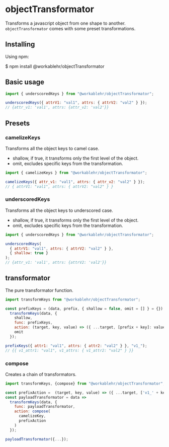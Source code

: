 # objectTransformator

Transforms a javascript object from one shape to another.
`objectTransformator` comes with some preset transformations.

## Installing

Using npm:

\$ npm install @workablehr/objectTransformator

## Basic usage

```javascript
import { underscoredKeys } from "@workablehr/objectTransformator";

underscoredKeys({ attrV1: "val1", attrs: { attrV2: "val2" } });
// {attr_v1: 'val1', attrs: {attr_v2: 'val2'}}
```

## Presets

### camelizeKeys

Transforms all the object keys to camel case.

- shallow, if true, it transforms only the first level of the object.
- omit, excludes specific keys from the transformation.

```javascript
import { camelizeKeys } from "@workablehr/objectTransformator";

camelizeKeys({ attr_v1: "val1", attrs: { attr_v2: "val2" } });
// { attrV1: "val1", attrs: { attrV2: "val2" } }
```

### underscoredKeys

Transforms all the object keys to underscored case.

- shallow, if true, it transforms only the first level of the object.
- omit, excludes specific keys from the transformation.

```javascript
import { underscoredKeys } from "@workablehr/objectTransformator";

underscoredKeys(
  { attrV1: "val1", attrs: { attrV2: "val2" } },
  { shallow: true }
);
// {attr_v1: 'val1', attrs: {attrV2: 'val2'}}
```

## transformator

The pure transformator function.

```javascript
import transformKeys from "@workablehr/objectTransformator";

const prefixKeys = (data, prefix, { shallow = false, omit = [] } = {}) =>
  transformKeys(data, {
    shallow,
    func: prefixKeys,
    action: (target, key, value) => ({ ...target, [prefix + key]: value }),
    omit
  });

prefixKeys({ attr1: "val1", attrs: { attr2: "val2" } }, "v1_");
// {{ v1_attr1: "val1", v1_attrs: { v1_attr2: "val2" } }}
```

### compose

Creates a chain of transformators.

```javascript
import transformKeys, {compose} from "@workablehr/objectTransformator";

const prefixAction =  (target, key, value) => ({ ...target, ['v1_' + key]: value })
const payloadTransformator = data =>
  transformKeys(data, {
    func: payloadTransformator,
    action: compose(
      camelizeKey,
      prefixAction
    )
  });

payloadTransformator({...});
```
